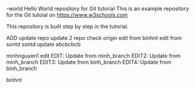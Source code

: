 
-world
Hello World repository for Git tutorial
This is an example repository for the Git tutoial on https://www.w3schools.com

This repository is built step by step in the tutorial.

ADD update repo
update 2
repo
check
origin
edit from binhnt
edit from sontd
sontd update
abcbcbcb


minhnguyen1 edit
EDIT: Update from minh_branch
EDIT2: Update from minh_branch
EDIT3: Update from binh_branch
EDIT4: Update from binh_branch

binhnt
